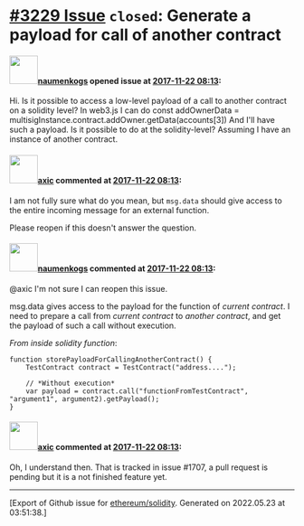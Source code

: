 # [\#3229 Issue](https://github.com/ethereum/solidity/issues/3229) `closed`: Generate a payload for call of another contract

#### <img src="https://avatars.githubusercontent.com/u/7975071?u=06eb9ae4f9b3f954056098860decccbf1340e40f&v=4" width="50">[naumenkogs](https://github.com/naumenkogs) opened issue at [2017-11-22 08:13](https://github.com/ethereum/solidity/issues/3229):

Hi.
Is it possible to access a low-level payload of a call to another contract on a solidity level?
In web3.js I can do
const addOwnerData = multisigInstance.contract.addOwner.getData(accounts[3])
And I'll have such a payload. Is it possible to do at the solidity-level? Assuming I have an instance of another contract.


#### <img src="https://avatars.githubusercontent.com/u/20340?v=4" width="50">[axic](https://github.com/axic) commented at [2017-11-22 08:13](https://github.com/ethereum/solidity/issues/3229#issuecomment-346414600):

I am not fully sure what do you mean, but `msg.data` should give access to the entire incoming message for an external function.

Please reopen if this doesn't answer the question.

#### <img src="https://avatars.githubusercontent.com/u/7975071?u=06eb9ae4f9b3f954056098860decccbf1340e40f&v=4" width="50">[naumenkogs](https://github.com/naumenkogs) commented at [2017-11-22 08:13](https://github.com/ethereum/solidity/issues/3229#issuecomment-346418878):

@axic I'm not sure I can reopen this issue.

msg.data gives access to the payload for the function of *current contract*.
I need to prepare a call from *current contract* to *another contract*, and get the payload of such a call without execution.

*From inside solidity function*:

```
function storePayloadForCallingAnotherContract() {
    TestContract contract = TestContract("address....");

    // *Without execution*
    var payload = contract.call("functionFromTestContract", "argument1", argument2).getPayload();
} 
```

#### <img src="https://avatars.githubusercontent.com/u/20340?v=4" width="50">[axic](https://github.com/axic) commented at [2017-11-22 08:13](https://github.com/ethereum/solidity/issues/3229#issuecomment-346422240):

Oh, I understand then. That is tracked in issue #1707, a pull request is pending but it is a not finished feature yet.


-------------------------------------------------------------------------------



[Export of Github issue for [ethereum/solidity](https://github.com/ethereum/solidity). Generated on 2022.05.23 at 03:51:38.]

